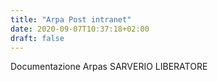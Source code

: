 ```yaml
---
title: "Arpa Post intranet"
date: 2020-09-07T10:37:18+02:00
draft: false
---
```

Documentazione Arpas SARVERIO LIBERATORE

